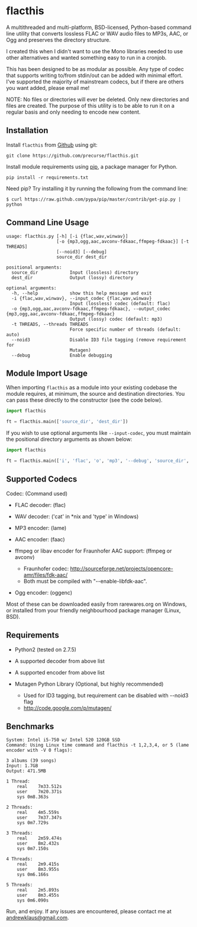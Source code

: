 flacthis
========

A multithreaded and multi-platform, BSD-licensed, Python-based command line utility that converts
lossless FLAC or WAV audio files to MP3s, AAC, or Ogg and preserves the directory structure.

I created this when I didn't want to use the Mono libraries needed to use
 other alternatives and wanted something easy to run in a cronjob.
 
This has been designed to be as modular as possible. Any type of codec that supports
 writing to/from stdin/out can be added with minimal effort. I've supported the majority
 of mainstream codecs, but if there are others you want added, please email me!
 
NOTE: No files or directories will ever be deleted. Only new directories and
 files are created. The purpose of this utility is to be able to run it on a regular
 basis and only needing to encode new content. 

Installation
------
Install `flacthis` from [Github](http://www.github.com) using git:
    
    git clone https://github.com/precurse/flacthis.git
    
Install module requirements using [pip](http://www.pip-installer.org/en/latest/), a
package manager for Python.

    pip install -r requirements.txt
    
Need pip? Try installing it by running the following from the command
line:

    $ curl https://raw.github.com/pypa/pip/master/contrib/get-pip.py | python


Command Line Usage
------

	usage: flacthis.py [-h] [-i {flac,wav,winwav}]
	                   [-o {mp3,ogg,aac,avconv-fdkaac,ffmpeg-fdkaac}] [-t THREADS]
	                   [--noid3] [--debug]
	                   source_dir dest_dir
	
	positional arguments:
	  source_dir            Input (lossless) directory
	  dest_dir              Output (lossy) directory
	
	optional arguments:
	  -h, --help            show this help message and exit
	  -i {flac,wav,winwav}, --input_codec {flac,wav,winwav}
	                        Input (lossless) codec (default: flac)
	  -o {mp3,ogg,aac,avconv-fdkaac,ffmpeg-fdkaac}, --output_codec {mp3,ogg,aac,avconv-fdkaac,ffmpeg-fdkaac}
	                        Output (lossy) codec (default: mp3)
	  -t THREADS, --threads THREADS
	                        Force specific number of threads (default: auto)
	  --noid3               Disable ID3 file tagging (remove requirement for
	                        Mutagen)
	  --debug               Enable debugging

    
Module Import Usage
------
When importing `flacthis` as a module into your existing codebase the module requires, at minimum, the 
source and destination directories.  You can pass these directly to the constructor (see the code below).

```python
import flacthis

ft = flacthis.main(['source_dir', 'dest_dir'])
```

If you wish to use optional arguments like `--input-codec`, you must maintain the positional directory arguments as
shown below:

```python
import flacthis

ft = flacthis.main(['i', 'flac', 'o', 'mp3', '--debug', 'source_dir', 'dest_dir'])
```

Supported Codecs
--------------

  Codec:  (Command used)
* FLAC decoder: (flac)

* WAV decoder: ('cat' in *nix and 'type' in Windows)

* MP3 encoder: (lame)

* AAC encoder: (faac)

* ffmpeg or libav encoder for Fraunhofer AAC support: (ffmpeg or avconv)
	+ Fraunhofer codec: http://sourceforge.net/projects/opencore-amr/files/fdk-aac/
	+ Both must be compiled with "--enable-libfdk-aac".

* Ogg encoder: (oggenc)

Most of these can be downloaded easily from rarewares.org on Windows, or installed from
 your friendly neighbourhood package manager (Linux, BSD).

Requirements
-------------

* Python2 (tested on 2.7.5)

* A supported decoder from above list

* A supported encoder from above list

* Mutagen Python Library (Optional, but highly recommended)
    + Used for ID3 tagging, but requirement can be disabled with --noid3 flag
	+ http://code.google.com/p/mutagen/


Benchmarks
-----------

	System: Intel i5-750 w/ Intel 520 120GB SSD 
	Command: Using Linux time command and flacthis -t 1,2,3,4, or 5 (lame encoder with -V 0 flags):

	3 albums (39 songs)
	Input: 1.7GB
	Output: 471.5MB

	1 Thread: 
		real	7m33.512s
		user	7m20.371s
		sys	0m8.363s

	2 Threads:
		real	4m5.559s
		user	7m37.347s
		sys	0m7.729s

	3 Threads:
		real	2m59.474s
		user	8m2.432s
		sys	0m7.150s

	4 Threads:
		real	2m9.415s
		user	8m3.955s
		sys	0m6.166s

	5 Threads:
		real	2m5.893s
		user	8m3.455s
		sys	0m6.090s


Run, and enjoy. If any issues are encountered, please contact me at andrewklaus@gmail.com.
